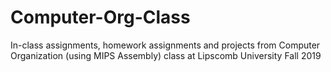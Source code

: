 # Computer-Org-Class
In-class assignments, homework assignments and projects from Computer Organization (using MIPS Assembly) class at Lipscomb University Fall 2019
